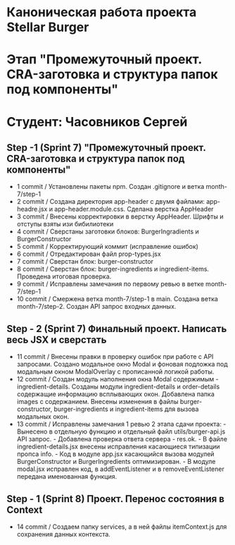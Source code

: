 # Каноническая работа проекта Stellar Burger 
# Этап "Промежуточный проект. CRA-заготовка и структура папок под компоненты"
# Студент: Часовников Сергей

## Step -1 (Sprint 7) "Промежуточный проект. CRA-заготовка и структура папок под компоненты"
* 1 commit / Установлены пакеты npm. Создан .gitignore и ветка month-7/step-1
* 2 commit / Создана директория app-header с двумя файлами: app-headre.jsx и app-header.module.css. Сделана верстка AppHeader
* 3 commit / Внесены корректировки в верстку AppHeader. Шрифты и отступы взяты изи бибилиотеки
* 4 commit / Сверстаны заготовки блоков: BurgerIngradients и BurgerConstructor
* 5 commit / Корректирующий коммит (исправление ошибок)
* 6 commit / Отредактирован файл prop-types.jsx
* 7 commit / Сверстан блок: burger-constructor
* 8 commit / Сверстан блок: burger-ingredients и ingredient-items. Проведена итоговая проверка.
* 9 commit / Исправлены замечания по первому ревью в ветке month-7/step-1
* 10 commit / Смержена ветка month-7/step-1 в main. Создана ветка month-7/step-2. Создан API запрос входных данных.
## Step - 2 (Sprint 7) Финальный проект. Написать весь JSX и сверстать
* 11 commit / Внесены правки в проверку ошибок при работе с API запросами. Создано модальное окно Modal и фоновая подложка
              под модальным окном ModalOverlay с прописанной логикой работы. 
* 12 commit / Создан модуль наполнения окна Modal содержимым - ingredient-details.
              Созданы модули ingredient-details и order-details содержащие информацию всплывающих окон. Добавлена папка images с содержанием.
              Внесены изменения в файлы burger-constructor, burger-ingredients и ingredient-items для вызова модальных окон. 
* 13 commit / Исправлены замечания 1 ревью 2 этапа сдачи проекта:
              - Вынесено в отдельную функцию и отдельный файл utils/burger-api.js API запрос.
              - Добавлена проверка ответа сервера - res.ok.
              - В файле ingredient-details.jsx внесены исправления касающиеся типизации пропса info.
              - Код в модуле app.jsx касающийся вызова модулей BurgerConstructor и BurgerIngredients оптимизирован.
              - В модуле modal.jsx исправлен код, в addEventListener и в removeEventListener передана именованная функция.
## Step - 1 (Sprint 8) Проект. Перенос состояния в Context
* 14 commit / Создаем папку services, а в ней файлы itemContext.js для сохранения данных контекста.
              